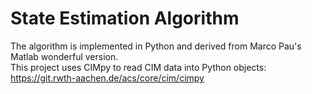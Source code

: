 # State Estimation Algorithm
The algorithm is implemented in Python and derived from Marco Pau's Matlab wonderful version.  
This project uses CIMpy to read CIM data into Python objects: https://git.rwth-aachen.de/acs/core/cim/cimpy